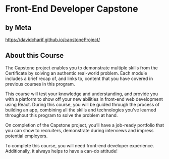 # Front-End Developer Capstone
## by Meta

https://davidcharif.github.io/capstoneProject/

## About this Course
The Capstone project enables you to demonstrate multiple skills from the Certificate by solving an authentic real-world problem. Each module includes a brief recap of, and links to, content that you have covered in previous courses in this program. 

This course will test your knowledge and understanding, and provide you with a platform to show off your new abilities in front-end web development using React. During this course, you will be guided through the process of building an app, combining all the skills and technologies you've learned throughout this program to solve the problem at hand. 

On completion of the Capstone project, you’ll have a job-ready portfolio that you can show to recruiters, demonstrate during interviews and impress potential employers.

To complete this course, you will need front-end developer experience.  Additionally, it always helps to have a can-do attitude!
